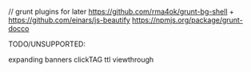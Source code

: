 

// grunt plugins for later
https://github.com/rma4ok/grunt-bg-shell + https://github.com/einars/js-beautify
https://npmjs.org/package/grunt-docco



TODO/UNSUPPORTED:

expanding banners
clickTAG
ttl
viewthrough
